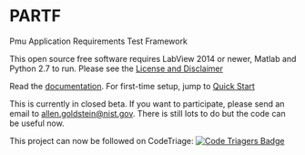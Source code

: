 # PARTF
Pmu Application Requirements Test Framework  

This open source free software requires LabView 2014 or newer, Matlab and Python 2.7 to run.
Please see the [License and Disclaimer](https://pages.nist.gov/PARTF/html/License.html)

Read the [documentation](https://pages.nist.gov/PARTF/html/index.html).  For first-time setup, jump to [Quick Start](https://pages.nist.gov/PARTF/html/quickStart.html)

This is currently in closed beta.  If you want to participate, please send an email to allen.goldstein@nist.gov.  There is still lots to do but the code can be useful now.

This project can now be followed on CodeTriage:
[![Code Triagers Badge](https://www.codetriage.com/usnistgov/partf/badges/users.svg)](https://www.codetriage.com/usnistgov/partf)
